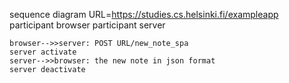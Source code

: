 sequence diagram
URL=https://studies.cs.helsinki.fi/exampleapp
participant browser
participant server

    browser-->>server: POST URL/new_note_spa
    server activate
    server-->>browser: the new note in json format
    server deactivate